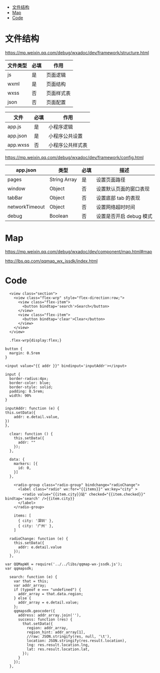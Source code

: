 
<!-- TOC -->

- [文件结构](#文件结构)
- [Map](#map)
- [Code](#code)

<!-- /TOC -->

# 文件结构
https://mp.weixin.qq.com/debug/wxadoc/dev/framework/structure.html

|文件类型|必填|作用|
|---|---|---|
|js|是|页面逻辑|
|wxml|是|页面结构|
|wxss|否|页面样式表|
|json|否|页面配置|

|文件|必填|作用|
|---|---|---|
|app.js|是|小程序逻辑|
|app.json|是|小程序公共设置|
|app.wxss|否|小程序公共样式表|

https://mp.weixin.qq.com/debug/wxadoc/dev/framework/config.html

|app.json|类型|必填|描述|
|---|---|---|---|
|pages|String Array|是|设置页面路径|
|window|Object|否|设置默认页面的窗口表现|
|tabBar|Object|否|设置底部 tab 的表现|
|networkTimeout|Object|否|设置网络超时时间|
|debug|Boolean|否|设置是否开启 debug 模式|

# Map
https://mp.weixin.qq.com/debug/wxadoc/dev/component/map.html#map

http://lbs.qq.com/qqmap_wx_jssdk/index.html

# Code
```
  <view class="section">
    <view class="flex-wrp" style="flex-direction:row;">
      <view class="flex-item">
        <button bindtap='search'>Search</button>
      </view>
      <view class="flex-item">
        <button bindtap='clear'>Clear</button>
      </view>
    </view>
  </view>
  
  .flex-wrp{display:flex;}

button {
  margin: 0.5rem
}

<input value="{{ addr }}" bindinput='inputAddr'></input>

input {
  border-radius:4px;
  border-color: blue;
  border-style: solid;
  padding: 0.5rem;
  width: 90%
}

inputAddr: function (e) {
this.setData({
    addr: e.detail.value,
})
},

  clear: function () {
    this.setData({
      addr: ""
    });
  },

  data: {
    markers: [{
      id: 0,
    }]
  },

    <radio-group class="radio-group" bindchange="radioChange">
      <label class="radio" wx:for="{{items}}" wx:key="city" >
        <radio value="{{item.city}}站" checked="{{item.checked}}" bindtap='search' />{{item.city}}
      </label>
    </radio-group>

    items: [
      { city: '深圳' },
      { city: '广州' },
    ]

  radioChange: function (e) {
    this.setData({
      addr: e.detail.value
    });
  },

var QQMapWX = require('../../libs/qqmap-wx-jssdk.js');
var qqmapsdk;

  search: function (e) {
    var that = this;
    var addr_array;
    if (typeof e === "undefined") {
      addr_array = that.data.region;
    } else {
      addr_array = e.detail.value;
    };
    qqmapsdk.geocoder({
      address: addr_array.join(''),
      success: function (res) {
        that.setData({
          region: addr_array,
          region_hint: addr_array[1],
          //raw: JSON.stringify(res, null, '\t'),
          location: JSON.stringify(res.result.location),
          lng: res.result.location.lng,
          lat: res.result.location.lat,
        });
      }
    });
  },
```
